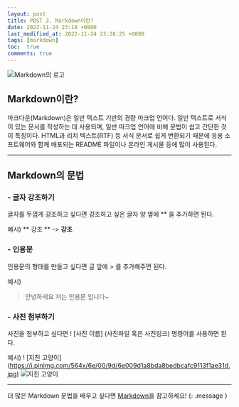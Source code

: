 ```yaml
---
layout: post
title: POST 3. Markdown이란?
date: 2022-11-24 23:18 +0800
last_modified_at: 2022-11-24 23:28:25 +0800
tags: [markdown]
toc:  true
comments: true
---
```

![Markdown의 로고](https://upload.wikimedia.org/wikipedia/commons/thumb/4/48/Markdown-mark.svg/450px-Markdown-mark.svg.png)

## Markdown이란?
마크다운(Markdown)은 일반 텍스트 기반의 경량 마크업 언어다. 일반 텍스트로 서식이 있는 문서를 작성하는 데 사용되며, 일반 마크업 언어에 비해 문법이 쉽고 간단한 것이 특징이다. HTML과 리치 텍스트(RTF) 등 서식 문서로 쉽게 변환되기 때문에 응용 소프트웨어와 함께 배포되는 README 파일이나 온라인 게시물 등에 많이 사용된다.

-----

## Markdown의 문법

### - 글자 강조하기
글자를 두껍게 강조하고 싶다면 강조하고 싶은 글자 양 옆에 ** 을 추가하면 된다.   

예시) ** 강조 ** -> **강조**
    

### - 인용문
인용문의 형태를 만들고 싶다면 글 앞에 > 를 추가해주면 된다.   

예시)
> 안녕하세요 저는 인용문 입니다~
   

### - 사진 첨부하기
사진을 첨부하고 싶다면 ! [사진 이름] (사진파일 혹은 사진링크) 명령어를 사용하면 된다.   

예시) ! [지친 고양이] (https://i.pinimg.com/564x/6e/00/9d/6e009d1a8bda8bedbcafc9113f1ae31d.jpg)
![지친 고양이](https://i.pinimg.com/564x/6e/00/9d/6e009d1a8bda8bedbcafc9113f1ae31d.jpg)    

-----

더 많은 Markdown 문법을 배우고 싶다면 [Markdown](https://namu.wiki/w/%EB%A7%88%ED%81%AC%EB%8B%A4%EC%9A%B4)을 참고하세요!
{: .message }

